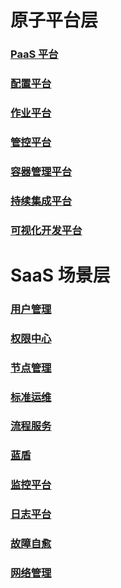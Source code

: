 # 原子平台层

### [ PaaS 平台]()

### [配置平台]()

### [作业平台]()

### [管控平台]()

### [容器管理平台]()

### [持续集成平台]()

### [可视化开发平台]()


# SaaS 场景层

### [用户管理]()

### [权限中心]()

### [节点管理](/ZH/6.0/节点管理/产品白皮书/FAQ/插件问题/安装gsecmdline插件报错.md)

### [标准运维]()

### [流程服务]()

### [蓝盾]()

### [监控平台](/ZH/6.0/监控平台/产品白皮书/faq/collect_faq.md)

### [日志平台]()

### [故障自愈]()

### [网络管理]()